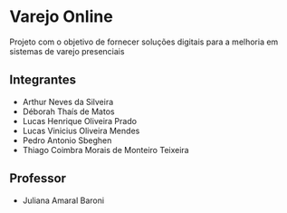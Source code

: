 # Varejo Online
Projeto com o objetivo de fornecer soluções digitais para a melhoria em sistemas de varejo presenciais 
## Integrantes

* Arthur Neves da Silveira
* Déborah Thaís de Matos
* Lucas Henrique Oliveira Prado
* Lucas Vinicius Oliveira Mendes
* Pedro Antonio Sbeghen
* Thiago Coimbra Morais de Monteiro Teixeira

## Professor

* Juliana Amaral Baroni
